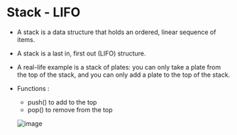 # Stack - LIFO
 - A stack is a data structure that holds an ordered, linear sequence of items. 
 - A stack is a last in, first out (LIFO) structure. 
 - A real-life example is a stack of plates: you can only take a plate from the top of the stack, and you can only add a plate to the top of the stack.
 - Functions : 
   - push() to add to the top
   - pop() to remove from the top
   
   ![image](https://user-images.githubusercontent.com/113314204/194517657-4c2add74-3003-424b-af22-9d8c7a1e329c.png)

